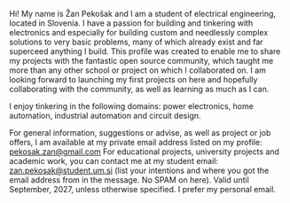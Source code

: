 Hi!
My name is Žan Pekošak and I am a student of electrical engineering, located in Slovenia. 
I have a passion for building and tinkering with electronics and especially for building 
custom and needlessly complex solutions to very basic problems, many of which already exist 
and far superceed anything I build. This profile was created to enable me to share my projects
with the fantastic open source community, which taught me more than any other school or project
on which I collaborated on. I am looking forward to launching my first projects on here and hopefully
collaborating with the community, as well as learning as much as I can. 

I enjoy tinkering in the following domains:   power electronics, home automation, industrial automation and circuit design.

For general information, suggestions or advise, as well as project or job offers, I am available at my private email address listed on my profile: pekosak.zan@gmail.com
For educational projects, university projects and academic work, you can contact me at my student email: zan.pekosak@student.um.si 
(list your intentions and where you got the email address from in the message. No SPAM on here). Valid until September, 2027, unless otherwise specified. I prefer my personal email.

<!---
ZanPekosak/ZanPekosak is a ✨ special ✨ repository because its `README.md` (this file) appears on your GitHub profile.
You can click the Preview link to take a look at your changes.
--->
